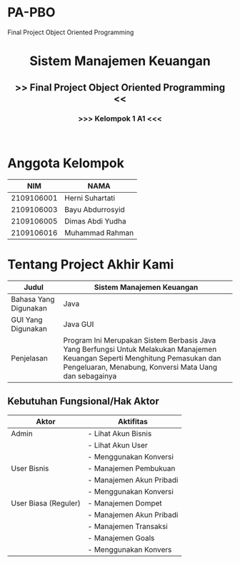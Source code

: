 # PA-PBO
Final Project Object Oriented Programming 

<div align="center">
  <h1>Sistem Manajemen Keuangan</h1>
  <h2> >> Final Project Object Oriented Programming << </h2>
  <h3> >>> Kelompok 1 A1 <<< </h3>
</div>
<br>

# Anggota Kelompok
| NIM                 | NAMA                  |
|---------------------|-----------------------|
| 2109106001          | Herni Suhartati       |
| 2109106003          | Bayu Abdurrosyid      |
| 2109106005          | Dimas Abdi Yudha      |
| 2109106016          | Muhammad Rahman       |


# Tentang Project Akhir Kami
| Judul                 | Sistem Manajemen Keuangan       |
|-----------------------|---------------------------------|
| Bahasa Yang Digunakan | Java                            |
| GUI Yang Digunakan    | Java GUI                        |
| Penjelasan            | Program Ini Merupakan Sistem Berbasis Java Yang Berfungsi Untuk Melakukan Manajemen Keuangan Seperti Menghitung Pemasukan dan Pengeluaran, Menabung, Konversi Mata Uang dan sebagainya|

## Kebutuhan Fungsional/Hak Aktor
| Aktor                 |     Aktifitas                             |
|-----------------------|-------------------------------------------|
| Admin                 | - Lihat Akun Bisnis                       |
|                       | - Lihat Akun User                         |
|                       | - Menggunakan Konversi                    |
| User Bisnis           | - Manajemen Pembukuan                     |
|                       | - Manajemen Akun Pribadi                  |
|                       | - Menggunakan Konversi                    |
| User Biasa (Reguler)  | - Manajemen Dompet                        |
|                       | - Manajemen Akun Pribadi                  |
|                       | - Manajemen Transaksi                     |
|                       | - Manajemen Goals                         |
|                       | - Menggunakan Konvers                     |
